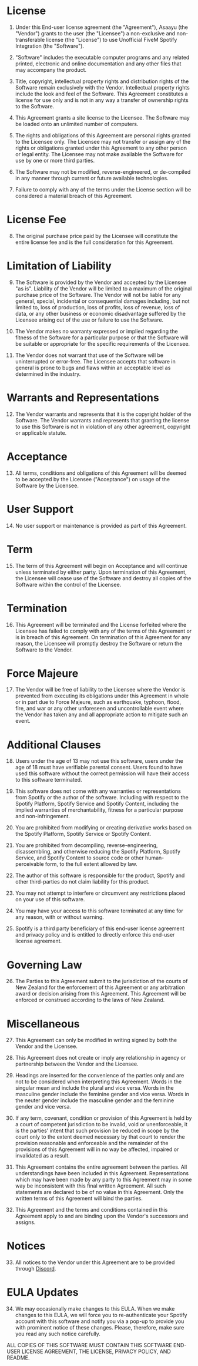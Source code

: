 # License

1.  Under this End-user license agreement (the "Agreement"), Asaayu (the "Vendor") grants to the user (the "Licensee") a non-exclusive and non-transferable license (the "License") to use Unofficial FiveM Spotify Integration (the "Software").

2.  "Software" includes the executable computer programs and any related printed, electronic and online documentation and any other files that may accompany the product.

3.  Title, copyright, intellectual property rights and distribution rights of the Software remain exclusively with the Vendor. Intellectual property rights include the look and feel of the Software. This Agreement constitutes a license for use only and is not in any way a transfer of ownership rights to the Software.

4.  This Agreement grants a site license to the Licensee. The Software may be loaded onto an unlimited number of computers.

5.  The rights and obligations of this Agreement are personal rights granted to the Licensee only. The Licensee may not transfer or assign any of the rights or obligations granted under this Agreement to any other person or legal entity. The Licensee may not make available the Software for use by one or more third parties.

6.  The Software may not be modified, reverse-engineered, or de-compiled in any manner through current or future available technologies.

7.  Failure to comply with any of the terms under the License section will be considered a material breach of this Agreement.

# License Fee

8.  The original purchase price paid by the Licensee will constitute the entire license fee and is the full consideration for this Agreement.

# Limitation of Liability

9.  The Software is provided by the Vendor and accepted by the Licensee "as is". Liability of the Vendor will be limited to a maximum of the original purchase price of the Software. The Vendor will not be liable for any general, special, incidental or consequential damages including, but not limited to, loss of production, loss of profits, loss of revenue, loss of data, or any other business or economic disadvantage suffered by the Licensee arising out of the use or failure to use the Software.

10. The Vendor makes no warranty expressed or implied regarding the fitness of the Software for a particular purpose or that the Software will be suitable or appropriate for the specific requirements of the Licensee.

11. The Vendor does not warrant that use of the Software will be uninterrupted or error-free. The Licensee accepts that software in general is prone to bugs and flaws within an acceptable level as determined in the industry.

# Warrants and Representations

12. The Vendor warrants and represents that it is the copyright holder of the Software. The Vendor warrants and represents that granting the license to use this Software is not in violation of any other agreement, copyright or applicable statute.

# Acceptance

13. All terms, conditions and obligations of this Agreement will be deemed to be accepted by the Licensee ("Acceptance") on usage of the Software by the Licensee.

# User Support

14. No user support or maintenance is provided as part of this Agreement.

# Term

15. The term of this Agreement will begin on Acceptance and will continue unless terminated by either party. Upon termination of this Agreement, the Licensee will cease use of the Software and destroy all copies of the Software within the control of the Licensee.

# Termination

16. This Agreement will be terminated and the License forfeited where the Licensee has failed to comply with any of the terms of this Agreement or is in breach of this Agreement. On termination of this Agreement for any reason, the Licensee will promptly destroy the Software or return the Software to the Vendor.

# Force Majeure

17. The Vendor will be free of liability to the Licensee where the Vendor is prevented from executing its obligations under this Agreement in whole or in part due to Force Majeure, such as earthquake, typhoon, flood, fire, and war or any other unforeseen and uncontrollable event where the Vendor has taken any and all appropriate action to mitigate such an event.

# Additional Clauses

18. Users under the age of 13 may not use this software, users under the age of 18 must have verifiable parental consent. Users found to have used this software without the correct permission will have their access to this software terminated.

19. This software does not come with any warranties or representations from Spotify or the author of the software. Including with respect to the Spotify Platform, Spotify Service and Spotify Content, including the implied warranties of merchantability, fitness for a particular purpose and non-infringement.

20. You are prohibited from modifying or creating derivative works based on the Spotify Platform, Spotify Service or Spotify Content.

21. You are prohibited from decompiling, reverse-engineering, disassembling, and otherwise reducing the Spotify Platform, Spotify Service, and Spotify Content to source code or other human-perceivable form, to the full extent allowed by law.

22. The author of this software is responsible for the product, Spotify and other third-parties do not claim liability for this product.

23. You may not attempt to interfere or circumvent any restrictions placed on your use of this software.

24. You may have your access to this software terminated at any time for any reason, with or without warning.

25. Spotify is a third party beneficiary of this end-user license agreement and privacy policy and is entitled to directly enforce this end-user license agreement.

# Governing Law

26. The Parties to this Agreement submit to the jurisdiction of the courts of New Zealand for the enforcement of this Agreement or any arbitration award or decision arising from this Agreement. This Agreement will be enforced or construed according to the laws of New Zealand.

# Miscellaneous

27. This Agreement can only be modified in writing signed by both the Vendor and the Licensee.

28. This Agreement does not create or imply any relationship in agency or partnership between the Vendor and the Licensee.

29. Headings are inserted for the convenience of the parties only and are not to be considered when interpreting this Agreement. Words in the singular mean and include the plural and vice versa. Words in the masculine gender include the feminine gender and vice versa. Words in the neuter gender include the masculine gender and the feminine gender and vice versa.

30. If any term, covenant, condition or provision of this Agreement is held by a court of competent jurisdiction to be invalid, void or unenforceable, it is the parties' intent that such provision be reduced in scope by the court only to the extent deemed necessary by that court to render the provision reasonable and enforceable and the remainder of the provisions of this Agreement will in no way be affected, impaired or invalidated as a result.

31. This Agreement contains the entire agreement between the parties. All understandings have been included in this Agreement. Representations which may have been made by any party to this Agreement may in some way be inconsistent with this final written Agreement. All such statements are declared to be of no value in this Agreement. Only the written terms of this Agreement will bind the parties.

32. This Agreement and the terms and conditions contained in this Agreement apply to and are binding upon the Vendor's successors and assigns.

# Notices

33. All notices to the Vendor under this Agreement are to be provided through [Discord](https://discord.gg/7P4fXDvXzp).

# EULA Updates

34. We may occasionally make changes to this EULA. When we make changes to this EULA, we will force you to re-authenticate your Spotify account with this software and notify you via a pop-up to provide you with prominent notice of these changes. Please, therefore, make sure you read any such notice carefully.

ALL COPIES OF THIS SOFTWARE MUST CONTAIN THIS SOFTWARE END-USER LICENSE AGREEMENT, THE LICENSE, PRIVACY POLICY, AND README.
